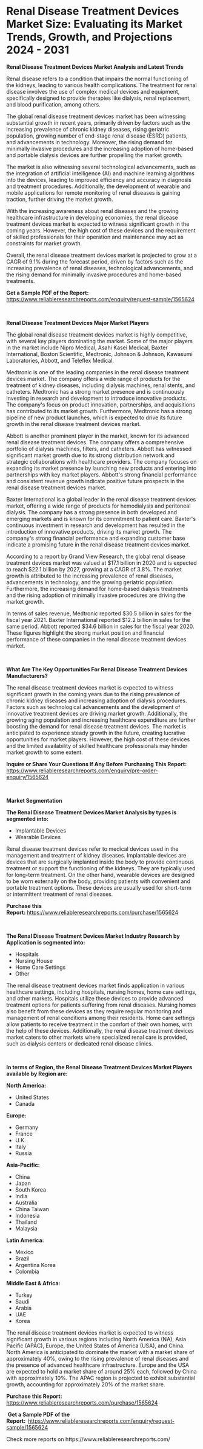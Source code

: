 <p><h1>Renal Disease Treatment Devices Market Size: Evaluating its Market Trends, Growth, and Projections 2024 - 2031</h1></p><p><strong>Renal Disease Treatment Devices Market Analysis and Latest Trends</strong></p>
<p><p>Renal disease refers to a condition that impairs the normal functioning of the kidneys, leading to various health complications. The treatment for renal disease involves the use of complex medical devices and equipment, specifically designed to provide therapies like dialysis, renal replacement, and blood purification, among others.</p><p>The global renal disease treatment devices market has been witnessing substantial growth in recent years, primarily driven by factors such as the increasing prevalence of chronic kidney diseases, rising geriatric population, growing number of end-stage renal disease (ESRD) patients, and advancements in technology. Moreover, the rising demand for minimally invasive procedures and the increasing adoption of home-based and portable dialysis devices are further propelling the market growth.</p><p>The market is also witnessing several technological advancements, such as the integration of artificial intelligence (AI) and machine learning algorithms into the devices, leading to improved efficiency and accuracy in diagnosis and treatment procedures. Additionally, the development of wearable and mobile applications for remote monitoring of renal diseases is gaining traction, further driving the market growth.</p><p>With the increasing awareness about renal diseases and the growing healthcare infrastructure in developing economies, the renal disease treatment devices market is expected to witness significant growth in the coming years. However, the high cost of these devices and the requirement of skilled professionals for their operation and maintenance may act as constraints for market growth.</p><p>Overall, the renal disease treatment devices market is projected to grow at a CAGR of 9.1% during the forecast period, driven by factors such as the increasing prevalence of renal diseases, technological advancements, and the rising demand for minimally invasive procedures and home-based treatments.</p></p>
<p><strong>Get a Sample PDF of the Report:&nbsp;</strong> <a href="https://www.reliableresearchreports.com/enquiry/request-sample/1565624">https://www.reliableresearchreports.com/enquiry/request-sample/1565624</a></p>
<p>&nbsp;</p>
<p><strong>Renal Disease Treatment Devices Major Market Players</strong></p>
<p><p>The global renal disease treatment devices market is highly competitive, with several key players dominating the market. Some of the major players in the market include Nipro Medical, Asahi Kasei Medical, Baxter International, Boston Scientific, Medtronic, Johnson & Johnson, Kawasumi Laboratories, Abbott, and Teleflex Medical.</p><p>Medtronic is one of the leading companies in the renal disease treatment devices market. The company offers a wide range of products for the treatment of kidney diseases, including dialysis machines, renal stents, and catheters. Medtronic has a strong market presence and is continuously investing in research and development to introduce innovative products. The company's focus on product innovation, partnerships, and acquisitions has contributed to its market growth. Furthermore, Medtronic has a strong pipeline of new product launches, which is expected to drive its future growth in the renal disease treatment devices market.</p><p>Abbott is another prominent player in the market, known for its advanced renal disease treatment devices. The company offers a comprehensive portfolio of dialysis machines, filters, and catheters. Abbott has witnessed significant market growth due to its strong distribution network and strategic collaborations with healthcare providers. The company focuses on expanding its market presence by launching new products and entering into partnerships with key market players. Abbott's strong financial performance and consistent revenue growth indicate positive future prospects in the renal disease treatment devices market.</p><p>Baxter International is a global leader in the renal disease treatment devices market, offering a wide range of products for hemodialysis and peritoneal dialysis. The company has a strong presence in both developed and emerging markets and is known for its commitment to patient care. Baxter's continuous investment in research and development has resulted in the introduction of innovative products, driving its market growth. The company's strong financial performance and expanding customer base indicate a promising future in the renal disease treatment devices market.</p><p>According to a report by Grand View Research, the global renal disease treatment devices market was valued at $17.1 billion in 2020 and is expected to reach $22.1 billion by 2027, growing at a CAGR of 3.8%. The market growth is attributed to the increasing prevalence of renal diseases, advancements in technology, and the growing geriatric population. Furthermore, the increasing demand for home-based dialysis treatments and the rising adoption of minimally invasive procedures are driving the market growth.</p><p>In terms of sales revenue, Medtronic reported $30.5 billion in sales for the fiscal year 2021. Baxter International reported $12.2 billion in sales for the same period. Abbott reported $34.6 billion in sales for the fiscal year 2020. These figures highlight the strong market position and financial performance of these companies in the renal disease treatment devices market.</p></p>
<p>&nbsp;</p>
<p><strong>What Are The Key Opportunities For Renal Disease Treatment Devices Manufacturers?</strong></p>
<p><p>The renal disease treatment devices market is expected to witness significant growth in the coming years due to the rising prevalence of chronic kidney diseases and increasing adoption of dialysis procedures. Factors such as technological advancements and the development of innovative treatment devices are driving market growth. Additionally, the growing aging population and increasing healthcare expenditure are further boosting the demand for renal disease treatment devices. The market is anticipated to experience steady growth in the future, creating lucrative opportunities for market players. However, the high cost of these devices and the limited availability of skilled healthcare professionals may hinder market growth to some extent.</p></p>
<p><strong>Inquire or Share Your Questions If Any Before Purchasing This Report:</strong> <a href="https://www.reliableresearchreports.com/enquiry/pre-order-enquiry/1565624">https://www.reliableresearchreports.com/enquiry/pre-order-enquiry/1565624</a></p>
<p>&nbsp;</p>
<p><strong>Market Segmentation</strong></p>
<p><strong>The Renal Disease Treatment Devices Market Analysis by types is segmented into:</strong></p>
<p><ul><li>Implantable Devices</li><li>Wearable Devices</li></ul></p>
<p><p>Renal disease treatment devices refer to medical devices used in the management and treatment of kidney diseases. Implantable devices are devices that are surgically implanted inside the body to provide continuous treatment or support the functioning of the kidneys. They are typically used for long-term treatment. On the other hand, wearable devices are designed to be worn externally on the body, providing patients with convenient and portable treatment options. These devices are usually used for short-term or intermittent treatment of renal diseases.</p></p>
<p><strong>Purchase this Report:&nbsp;</strong><a href="https://www.reliableresearchreports.com/purchase/1565624">https://www.reliableresearchreports.com/purchase/1565624</a></p>
<p>&nbsp;</p>
<p><strong>The Renal Disease Treatment Devices Market Industry Research by Application is segmented into:</strong></p>
<p><ul><li>Hospitals</li><li>Nursing House</li><li>Home Care Settings</li><li>Other</li></ul></p>
<p><p>The renal disease treatment devices market finds application in various healthcare settings, including hospitals, nursing homes, home care settings, and other markets. Hospitals utilize these devices to provide advanced treatment options for patients suffering from renal diseases. Nursing homes also benefit from these devices as they require regular monitoring and management of renal conditions among their residents. Home care settings allow patients to receive treatment in the comfort of their own homes, with the help of these devices. Additionally, the renal disease treatment devices market caters to other markets where specialized renal care is provided, such as dialysis centers or dedicated renal disease clinics.</p></p>
<p>&nbsp;</p>
<p><strong>In terms of Region, the Renal Disease Treatment Devices Market Players available by Region are:</strong></p>
<p>
    <p> <strong> North America: </strong>
        <ul>
            <li>United States</li>
            <li>Canada</li>
        </ul>
        </p> 
    <p> <strong> Europe: </strong>
        <ul>
            <li>Germany</li>
            <li>France</li>
            <li>U.K.</li>
            <li>Italy</li>
            <li>Russia</li>
        </ul>
        </p> 
    <p> <strong> Asia-Pacific: </strong>
        <ul>
            <li>China</li>
            <li>Japan</li>
            <li>South Korea</li>
            <li>India</li>
            <li>Australia</li>
            <li>China Taiwan</li>
            <li>Indonesia</li>
            <li>Thailand</li>
            <li>Malaysia</li>
        </ul>
        </p> 
    <p> <strong> Latin America: </strong>
        <ul>
            <li>Mexico</li>
            <li>Brazil</li>
            <li>Argentina Korea</li>
            <li>Colombia</li>
        </ul>
        </p> 
    <p> <strong> Middle East & Africa: </strong>
        <ul>
            <li>Turkey</li>
            <li>Saudi</li>
            <li>Arabia</li>
            <li>UAE</li>
            <li>Korea</li>
        </ul>
    </p>
    </p>
<p><p>The renal disease treatment devices market is expected to witness significant growth in various regions including North America (NA), Asia Pacific (APAC), Europe, the United States of America (USA), and China. North America is anticipated to dominate the market with a market share of approximately 40%, owing to the rising prevalence of renal diseases and the presence of advanced healthcare infrastructure. Europe and the USA are expected to hold a market share of around 25% each, followed by China with approximately 10%. The APAC region is projected to exhibit substantial growth, accounting for approximately 20% of the market share.</p></p>
<p><strong>Purchase this Report: </strong><a href="https://www.reliableresearchreports.com/purchase/1565624">https://www.reliableresearchreports.com/purchase/1565624</a></p>
<p>&nbsp;<strong>Get a Sample PDF of the Report:&nbsp;&nbsp;</strong><a href="https://www.reliableresearchreports.com/enquiry/request-sample/1565624">https://www.reliableresearchreports.com/enquiry/request-sample/1565624</a></p>
<p><strong></strong></p>
<p>Check more reports on https://www.reliableresearchreports.com/</p>